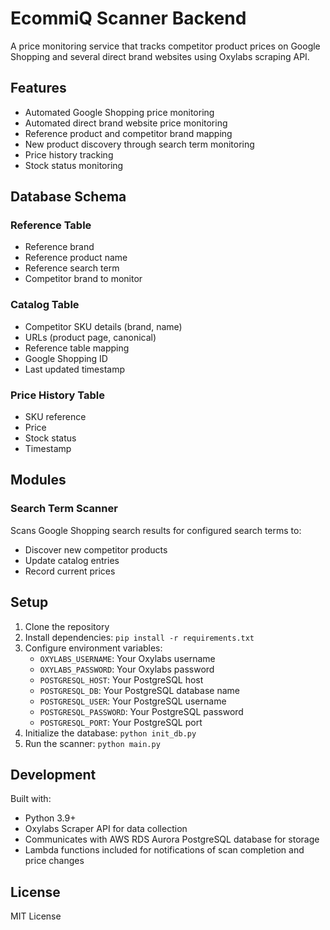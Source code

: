 # EcommiQ Scanner Backend

A price monitoring service that tracks competitor product prices on Google Shopping and several direct brand websites using Oxylabs scraping API.

## Features

- Automated Google Shopping price monitoring
- Automated direct brand website price monitoring
- Reference product and competitor brand mapping
- New product discovery through search term monitoring
- Price history tracking
- Stock status monitoring

## Database Schema

### Reference Table
- Reference brand
- Reference product name
- Reference search term
- Competitor brand to monitor

### Catalog Table
- Competitor SKU details (brand, name)
- URLs (product page, canonical)
- Reference table mapping
- Google Shopping ID
- Last updated timestamp

### Price History Table
- SKU reference
- Price
- Stock status
- Timestamp

## Modules

### Search Term Scanner
Scans Google Shopping search results for configured search terms to:
- Discover new competitor products
- Update catalog entries
- Record current prices

## Setup

1. Clone the repository
2. Install dependencies: `pip install -r requirements.txt`
3. Configure environment variables:
   - `OXYLABS_USERNAME`: Your Oxylabs username
   - `OXYLABS_PASSWORD`: Your Oxylabs password
   - `POSTGRESQL_HOST`: Your PostgreSQL host
   - `POSTGRESQL_DB`: Your PostgreSQL database name
   - `POSTGRESQL_USER`: Your PostgreSQL username
   - `POSTGRESQL_PASSWORD`: Your PostgreSQL password
   - `POSTGRESQL_PORT`: Your PostgreSQL port
4. Initialize the database: `python init_db.py`
5. Run the scanner: `python main.py`

## Development

Built with:
- Python 3.9+
- Oxylabs Scraper API for data collection
- Communicates with AWS RDS Aurora PostgreSQL database for storage
- Lambda functions included for notifications of scan completion and price changes

## License

MIT License 